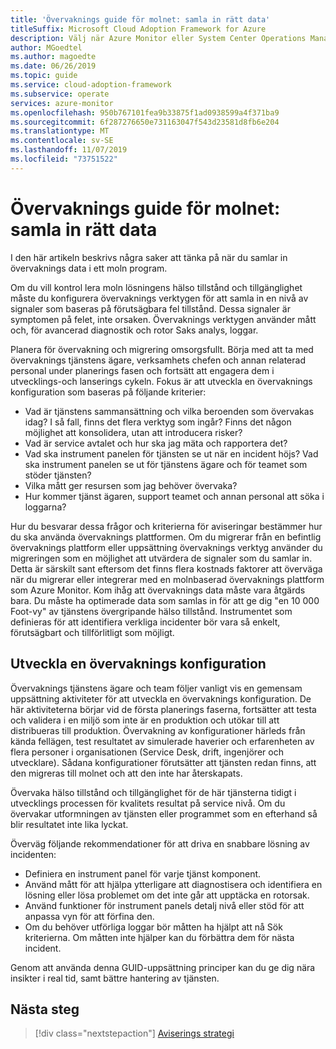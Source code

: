 ```yaml
---
title: 'Övervaknings guide för molnet: samla in rätt data'
titleSuffix: Microsoft Cloud Adoption Framework for Azure
description: Välj när Azure Monitor eller System Center Operations Manager ska användas i Microsoft Azure
author: MGoedtel
ms.author: magoedte
ms.date: 06/26/2019
ms.topic: guide
ms.service: cloud-adoption-framework
ms.subservice: operate
services: azure-monitor
ms.openlocfilehash: 950b767101fea9b33875f1ad0938599a4f371ba9
ms.sourcegitcommit: 6f287276650e731163047f543d23581d8fb6e204
ms.translationtype: MT
ms.contentlocale: sv-SE
ms.lasthandoff: 11/07/2019
ms.locfileid: "73751522"
---
```

# <a name="cloud-monitoring-guide-collect-the-right-data"></a>Övervaknings guide för molnet: samla in rätt data

I den här artikeln beskrivs några saker att tänka på när du samlar in övervaknings data i ett moln program.

Om du vill kontrol lera moln lösningens hälso tillstånd och tillgänglighet måste du konfigurera övervaknings verktygen för att samla in en nivå av signaler som baseras på förutsägbara fel tillstånd. Dessa signaler är symptomen på felet, inte orsaken. Övervaknings verktygen använder mått och, för avancerad diagnostik och rotor Saks analys, loggar.

Planera för övervakning och migrering omsorgsfullt. Börja med att ta med övervaknings tjänstens ägare, verksamhets chefen och annan relaterad personal under planerings fasen och fortsätt att engagera dem i utvecklings-och lanserings cykeln. Fokus är att utveckla en övervaknings konfiguration som baseras på följande kriterier:

- Vad är tjänstens sammansättning och vilka beroenden som övervakas idag? I så fall, finns det flera verktyg som ingår? Finns det någon möjlighet att konsolidera, utan att introducera risker?
- Vad är service avtalet och hur ska jag mäta och rapportera det?
- Vad ska instrument panelen för tjänsten se ut när en incident höjs? Vad ska instrument panelen se ut för tjänstens ägare och för teamet som stöder tjänsten?
- Vilka mått ger resursen som jag behöver övervaka?  
- Hur kommer tjänst ägaren, support teamet och annan personal att söka i loggarna?

Hur du besvarar dessa frågor och kriterierna för aviseringar bestämmer hur du ska använda övervaknings plattformen. Om du migrerar från en befintlig övervaknings plattform eller uppsättning övervaknings verktyg använder du migreringen som en möjlighet att utvärdera de signaler som du samlar in. Detta är särskilt sant eftersom det finns flera kostnads faktorer att överväga när du migrerar eller integrerar med en molnbaserad övervaknings plattform som Azure Monitor. Kom ihåg att övervaknings data måste vara åtgärds bara. Du måste ha optimerade data som samlas in för att ge dig "en 10 000 Foot-vy" av tjänstens övergripande hälso tillstånd. Instrumentet som definieras för att identifiera verkliga incidenter bör vara så enkelt, förutsägbart och tillförlitligt som möjligt.

## <a name="develop-a-monitoring-configuration"></a>Utveckla en övervaknings konfiguration

Övervaknings tjänstens ägare och team följer vanligt vis en gemensam uppsättning aktiviteter för att utveckla en övervaknings konfiguration. De här aktiviteterna börjar vid de första planerings faserna, fortsätter att testa och validera i en miljö som inte är en produktion och utökar till att distribueras till produktion. Övervakning av konfigurationer härleds från kända fellägen, test resultatet av simulerade haverier och erfarenheten av flera personer i organisationen (Service Desk, drift, ingenjörer och utvecklare). Sådana konfigurationer förutsätter att tjänsten redan finns, att den migreras till molnet och att den inte har återskapats.

Övervaka hälso tillstånd och tillgänglighet för de här tjänsterna tidigt i utvecklings processen för kvalitets resultat på service nivå. Om du övervakar utformningen av tjänsten eller programmet som en efterhand så blir resultatet inte lika lyckat.

Överväg följande rekommendationer för att driva en snabbare lösning av incidenten:

- Definiera en instrument panel för varje tjänst komponent.
- Använd mått för att hjälpa ytterligare att diagnostisera och identifiera en lösning eller lösa problemet om det inte går att upptäcka en rotorsak.
- Använd funktioner för instrument panels detalj nivå eller stöd för att anpassa vyn för att förfina den.
- Om du behöver utförliga loggar bör måtten ha hjälpt att nå Sök kriterierna. Om måtten inte hjälper kan du förbättra dem för nästa incident.

Genom att använda denna GUID-uppsättning principer kan du ge dig nära insikter i real tid, samt bättre hantering av tjänsten.

## <a name="next-steps"></a>Nästa steg

> [!div class="nextstepaction"]
> [Aviserings strategi](./alerting.md)
